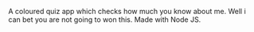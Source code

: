 A coloured quiz app which checks how much you know about me. Well i can bet you are not going to won this. Made with Node JS.